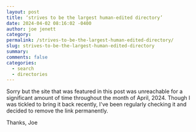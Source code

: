```yaml
---
layout: post
title: ‘strives to be the largest human-edited directory’
date: 2024-04-02 08:16:02 -0400
author: joe jenett
category: 
permalink: /strives-to-be-the-largest-human-edited-directory/
slug: strives-to-be-the-largest-human-edited-directory
summary: 
comments: false
categories:
  - search
  - directories
---
```


<p>
Sorry but the site that was featured in this post was unreachable for a significant amount of time throughout the month of April, 2024. Though I was tickled to bring it back recently, I've been regularly checking it and decided to remove the link permanently. 

Thanks,
Joe
</p>

<a style="display:none;" href="https://brid.gy/publish/mastodon"><small>(cross-posted to mastodon)</small></a>